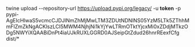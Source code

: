 twine upload --repository-url https://upload.pypi.org/legacy/ -u __token__ -p pypi-AgEIcHlwaS5vcmcCJDJlNmZhMjMwLTM3ZDUtNDNlNS05YzM5LTk5ZThhMmFlZmZkNgACKlszLCI5MWM4NjhjNi1kYjYwLTRmOTktYjcxMi0xZDdjMTkzODg5NWYiXQAABiDnPt4iaUJkRUXLGGRD0AJSeipGtZdud26hnrREexfCfg dist/*